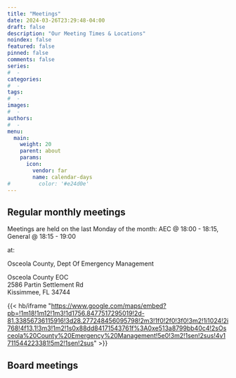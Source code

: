 ```yaml
---
title: "Meetings"
date: 2024-03-26T23:29:48-04:00
draft: false
description: "Our Meeting Times & Locations"
noindex: false
featured: false
pinned: false
comments: false
series:
#  - 
categories:
#  - 
tags:
#  - 
images:
#  - 
authors:
#  -
menu:
  main:
    weight: 20
    parent: about
    params:
      icon:
        vendor: far
        name: calendar-days
#         color: '#e24d0e'
---
```


## Regular monthly meetings

Meetings are held on the last Monday of the month: AEC @ 18:00 - 18:15, General @ 18:15 - 19:00

at:

Osceola County, Dept Of Emergency Management

Osceola County EOC</br>
2586 Partin Settlement Rd</br>
Kissimmee, FL 34744

{{< hb/iframe "https://www.google.com/maps/embed?pb=!1m18!1m12!1m3!1d1756.8477517295019!2d-81.33856736115916!3d28.277248456095798!2m3!1f0!2f0!3f0!3m2!1i1024!2i768!4f13.1!3m3!1m2!1s0x88dd84171543761f%3A0xe513a8799bb40c4!2sOsceola%20County%20Emergency%20Management!5e0!3m2!1sen!2sus!4v1711544223381!5m2!1sen!2sus" >}}

## Board meetings
